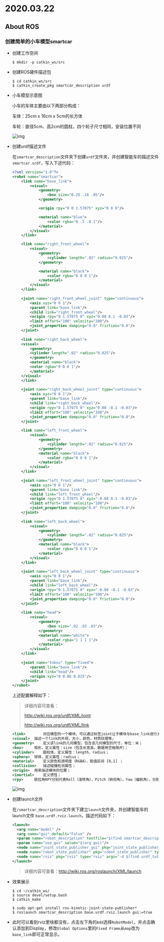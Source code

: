 # 2020.03.22

## About ROS

### 创建简单的小车模型smartcar

- 创建工作空间

  ```shell
  $ mkdir -p catkin_ws/src
  ```

- 创建ROS硬件描述包

  ```shell
  $ cd catkin_ws/src
  $ catkin_create_pkg smartcar_description urdf
  ```

- 小车模型示意图

  小车的车体主要由以下两部分构成：

  车体：25cm x 16cm x 5cm的长方体

  车轮：直径5cm、高2cm的圆柱，四个轮子尺寸相同，安装位置不同

  ![img](https://img-blog.csdnimg.cn/20190305173439988.png)

- 创建urdf描述文件

  在`smartcar_description`文件夹下创建`urdf`文件夹，并创建智能车的描述文件`smartcar.urdf`，写入下述代码：

  ```xml
  <?xml version="1.0"?> 
  <robot name="smartcar">
      <link name="base_link">
          <visual>
              <geometry>
                  <box size="0.25 .16 .05"/>
              </geometry>
  
              <origin rpy="0 0 1.57075" xyz="0 0 0"/>
  
              <material name="blue">
                  <color rgba="0 .5 .8 1"/>
              </material>
          </visual>
      </link>
  
      <link name="right_front_wheel">  
          <visual>  
              <geometry>  
                  <cylinder length=".02" radius="0.025"/>  
              </geometry>  
  
              <material name="black">  
                  <color rgba="0 0 0 1"/>  
              </material>  
          </visual>  
      </link>  
      
      <joint name="right_front_wheel_joint" type="continuous">  
          <axis xyz="0 0 1"/>  
          <parent link="base_link"/>  
          <child link="right_front_wheel"/>  
          <origin rpy="0 1.57075 0" xyz="0.08 0.1 -0.03"/>  
          <limit effort="100" velocity="100"/>  
          <joint_properties damping="0.0" friction="0.0"/>  
      </joint>  
      
      <link name="right_back_wheel">  
      <visual>  
          <geometry>  
          <cylinder length=".02" radius="0.025"/>  
          </geometry>  
          <material name="black">  
          <color rgba="0 0 0 1"/>  
          </material>  
      </visual>  
      </link>  
      
      <joint name="right_back_wheel_joint" type="continuous">  
          <axis xyz="0 0 1"/>  
          <parent link="base_link"/>  
          <child link="right_back_wheel"/>  
          <origin rpy="0 1.57075 0" xyz="0.08 -0.1 -0.03"/>  
          <limit effort="100" velocity="100"/>  
          <joint_properties damping="0.0" friction="0.0"/>  
      </joint>  
      
      <link name="left_front_wheel">  
          <visual>  
              <geometry>  
                  <cylinder length=".02" radius="0.025"/>  
              </geometry>  
              <material name="black">  
                  <color rgba="0 0 0 1"/>  
              </material>  
          </visual>  
      </link>  
      
      <joint name="left_front_wheel_joint" type="continuous">  
          <axis xyz="0 0 1"/>  
          <parent link="base_link"/>  
          <child link="left_front_wheel"/>  
          <origin rpy="0 1.57075 0" xyz="-0.08 0.1 -0.03"/>  
          <limit effort="100" velocity="100"/>  
          <joint_properties damping="0.0" friction="0.0"/>  
      </joint>  
      
      <link name="left_back_wheel">  
          <visual>  
              <geometry>  
                  <cylinder length=".02" radius="0.025"/>  
              </geometry>  
              <material name="black">  
                  <color rgba="0 0 0 1"/>  
              </material>  
          </visual>  
      </link>  
      
      <joint name="left_back_wheel_joint" type="continuous">  
          <axis xyz="0 0 1"/>  
          <parent link="base_link"/>  
          <child link="left_back_wheel"/>  
          <origin rpy="0 1.57075 0" xyz="-0.08 -0.1 -0.03"/>  
          <limit effort="100" velocity="100"/>  
          <joint_properties damping="0.0" friction="0.0"/>  
      </joint>  
      
      <link name="head">  
          <visual>  
              <geometry>  
                  <box size=".02 .03 .03"/>  
              </geometry>  
              <material name="white">
                  <color rgba="1 1 1 1"/>  
              </material>  
          </visual>  
      </link>  
      
      <joint name="tobox" type="fixed">  
          <parent link="base_link"/>  
          <child link="head"/>  
          <origin xyz="0 0.08 0.025"/>  
      </joint>  
  </robot>
  ```

  上述配置解释如下：

  > 详细内容可查看：
  >
  > http://wiki.ros.org/urdf/XML/joint
  >
  > http://wiki.ros.org/urdf/XML/link

  ```xml
  <link>		对应模型的一个模块，可以通过标签joint让子模块与base_link进行关联;
  <visual>	描述一个link的外观，大小，颜色，材质纹理等;
  <geometry>	定义该link的几何模型，包含该几何模型的尺寸，单位：米；
  <box>		矩形，定义属性：size（包含长宽高，数据用空格隔开）；
  <cylinder> 	圆柱体，定义属性：length，radius；
  <sphere>	球体，定义属性：radius；
  <material> 	定义颜色和透明度（RGBA），取值区间 [0,1] ；
  <collision>	描述碰撞检测属性；
  <origin> 	用来描述模块的位置；
  <inertial>	定义惯性；
  <rpy>		欧拉角RPY分别代表Roll（滚转角），Pitch（俯仰角），Yaw（偏航角），分别对应绕XYZ轴旋转。旋转的正方向是，顺着XYZ轴的箭头方向看过去，顺时针为正，逆时针为负。
  ```

  ![img](https://img-blog.csdn.net/20170424094120405?watermark/2/text/aHR0cDovL2Jsb2cuY3Nkbi5uZXQvaGVyb2Fjb29s/font/5a6L5L2T/fontsize/400/fill/I0JBQkFCMA==/dissolve/70/gravity/SouthEast)

- 创建launch文件

  在`/smartcar_description`文件夹下建立`launch`文件夹，并创建智能车的launch文件 `base.urdf.rviz.launch`，描述代码如下：

  ```xml
  <launch>
  	<arg name="model" />
  	<arg name="gui" default="False" />
  	<param name="robot_description" textfile="$(find smartcar_description)/urdf/smartcar.urdf" />
  	<param name="use_gui" value="$(arg gui)"/>
  	<node name="joint_state_publisher_gui" pkg="joint_state_publisher_gui" type="joint_state_publisher_gui" ></node>
  	<node name="robot_state_publisher" pkg="robot_state_publisher" type="state_publisher" />
  	<node name="rviz" pkg="rviz" type="rviz" args="-d $(find urdf_tutorial)/urdf.rviz" />
  </launch>
  ```

  > 详细内容可查看：http://wiki.ros.org/roslaunch/XML/launch

- 效果展示

  ```shell
  $ cd ~/catkin_ws/
  $ source devel/setup.bash
  $ catkin_make
  
  $ sudo apt-get install ros-kinetic-joint-state-publisher*
  $ roslaunch smartcar_description base.urdf.rviz.launch gui:=true
  ```

- 此时可以看到rviz里啥都没有，点击左下角的`Add`选择`RobotModel`，并点击确认添加到Display，修改`Global Options`里的`Fixed Frame`从`map`改为`base_link`即可正常显示。

